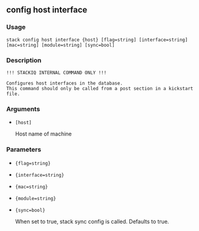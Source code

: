 ## config host interface

### Usage

`stack config host interface {host} [flag=string] [interface=string] [mac=string] [module=string] [sync=bool]`

### Description


	!!! STACKIQ INTERNAL COMMAND ONLY !!!

	Configures host interfaces in the database.
	This command should only be called from a post section in a kickstart
	file.

	

### Arguments

* `[host]`

   Host name of machine


### Parameters
* `{flag=string}`
* `{interface=string}`
* `{mac=string}`
* `{module=string}`
* `{sync=bool}`

   When set to true, stack sync config is called. Defaults to true.


